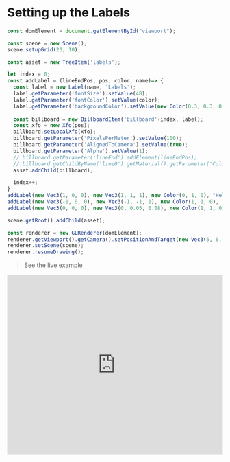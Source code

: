 # Setting up the Labels


```javascript
const domElement = document.getElementById("viewport");

const scene = new Scene();
scene.setupGrid(20, 10);

const asset = new TreeItem('labels');

let index = 0;
const addLabel = (lineEndPos, pos, color, name)=> {
  const label = new Label(name, 'Labels');
  label.getParameter('fontSize').setValue(48);
  label.getParameter('fontColor').setValue(color);
  label.getParameter('backgroundColor').setValue(new Color(0.3, 0.3, 0.3));
  
  const billboard = new BillboardItem('billboard'+index, label);
  const xfo = new Xfo(pos);
  billboard.setLocalXfo(xfo);
  billboard.getParameter('PixelsPerMeter').setValue(100);
  billboard.getParameter('AlignedToCamera').setValue(true);
  billboard.getParameter('Alpha').setValue(1);
  // billboard.getParameter('lineEnd').addElement(lineEndPos);
  // billboard.getChildByName('line0').getMaterial().getParameter('Color').setValue(new Color(.7, .7, .7));
  asset.addChild(billboard);

  index++;
}
addLabel(new Vec3(1, 0, 0), new Vec3(1, 1, 1), new Color(0, 1, 0), "Hello");
addLabel(new Vec3(-1, 0, 0), new Vec3(-1, -1, 1), new Color(1, 1, 0), "Long");
addLabel(new Vec3(0, 0, 0), new Vec3(0, 0.05, 0.08), new Color(1, 1, 0), "MyCustomLabel");

scene.getRoot().addChild(asset);

const renderer = new GLRenderer(domElement);
renderer.getViewport().getCamera().setPositionAndTarget(new Vec3(5, 6, 3), new Vec3(0, 0, 0));
renderer.setScene(scene);
renderer.resumeDrawing();
```


> See the live example

<!-- Copy and Paste Me -->
<div class="glitch-embed-wrap" style="height: 420px; width: 100%;">
  <iframe
    src="https://glitch.com/embed/#!/embed/zea-labels?path=src/main.js&previewSize=100"
    title="zea-labels on Glitch"
    allow="geolocation; microphone; camera; midi; vr; encrypted-media"
    style="height: 100%; width: 100%; border: 0;">
  </iframe>
</div>

